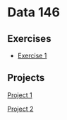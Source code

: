 # Data 146 

## Exercises

- [Exercise 1](https://kayarnal.github.io/Data-146/Exercise1/Exercise1.html)

## Projects
[Project 1](https://kayarnal.github.io/Data-146/Project1/Project1.html)

[Project 2](https://kayarnal.github.io/Data-146/Project2/Project2.html)

